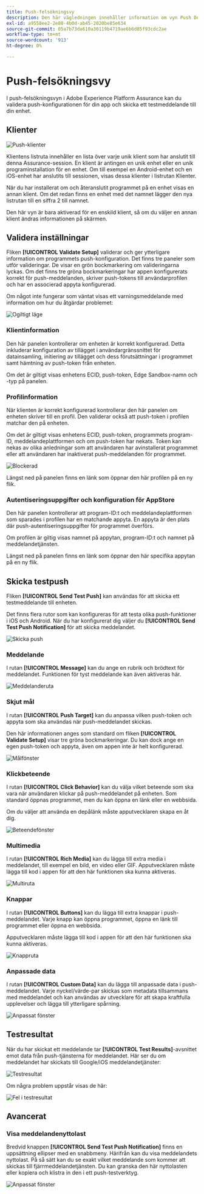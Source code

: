 ```yaml
---
title: Push-felsökningsvy
description: Den här vägledningen innehåller information om vyn Push Debug (Push Debug) i Adobe Experience Platform Assurance.
exl-id: a9558ee2-2e80-4b0d-ab45-2020be85e634
source-git-commit: 05a7b73da610a30119b4719ae6b6d85f93cdc2ae
workflow-type: tm+mt
source-wordcount: '913'
ht-degree: 0%

---
```


# Push-felsökningsvy

I push-felsökningsvyn i Adobe Experience Platform Assurance kan du validera push-konfigurationen för din app och skicka ett testmeddelande till din enhet.

## Klienter

![Push-klienter](./images/push-debug-view/clients.png)

Klientens listruta innehåller en lista över varje unik klient som har anslutit till denna Assurance-session. En klient är antingen en unik enhet eller en unik programinstallation för en enhet. Om till exempel en Android-enhet och en iOS-enhet har anslutits till sessionen, visas dessa klienter i listrutan Klienter.

När du har installerat om och återanslutit programmet på en enhet visas en annan klient. Om det redan finns en enhet med det namnet lägger den nya listrutan till en siffra 2 till namnet.

Den här vyn är bara aktiverad för en enskild klient, så om du väljer en annan klient ändras informationen på skärmen.

## Validera inställningar

Fliken **[!UICONTROL Validate Setup]** validerar och ger ytterligare information om programmets push-konfiguration. Det finns tre paneler som utför valideringar. De visar en grön bockmarkering om valideringarna lyckas. Om det finns tre gröna bockmarkeringar har appen konfigurerats korrekt för push-meddelanden, skriver push-tokens till användarprofilen och har en associerad appyta konfigurerad.

Om något inte fungerar som väntat visas ett varningsmeddelande med information om hur du åtgärdar problemet:

![Ogiltigt läge](./images/push-debug-view/invalid-state.png)

### Klientinformation

Den här panelen kontrollerar om enheten är korrekt konfigurerad. Detta inkluderar konfiguration av tillägget i användargränssnittet för datainsamling, initiering av tillägget och dess förutsättningar i programmet samt hämtning av push-token från enheten.

Om det är giltigt visas enhetens ECID, push-token, Edge Sandbox-namn och -typ på panelen.

### Profilinformation

När klienten är korrekt konfigurerad kontrollerar den här panelen om enheten skriver till en profil. Den validerar också att push-token i profilen matchar den på enheten.

Om det är giltigt visas enhetens ECID, push-token, programmets program-ID, meddelandeplattformen och om push-token har nekats. Token kan nekas av olika anledningar som att användaren har avinstallerat programmet eller att användaren har inaktiverat push-meddelanden för programmet.

![Blockerad](./images/push-debug-view/deny-list-blocked.png)

Längst ned på panelen finns en länk som öppnar den här profilen på en ny flik.

### Autentiseringsuppgifter och konfiguration för AppStore

Den här panelen kontrollerar att program-ID:t och meddelandeplattformen som sparades i profilen har en matchande appyta. En appyta är den plats där push-autentiseringsuppgifter för programmet överförs.

Om profilen är giltig visas namnet på appytan, program-ID:t och namnet på meddelandetjänsten.

Längst ned på panelen finns en länk som öppnar den här specifika appytan på en ny flik.

## Skicka testpush

Fliken **[!UICONTROL Send Test Push]** kan användas för att skicka ett testmeddelande till enheten.

Det finns flera rutor som kan konfigureras för att testa olika push-funktioner i iOS och Android. När du har konfigurerat dig väljer du **[!UICONTROL Send Test Push Notification]** för att skicka meddelandet.

![Skicka push](./images/push-debug-view/send.png)

### Meddelande

I rutan **[!UICONTROL Message]** kan du ange en rubrik och brödtext för meddelandet. Funktionen för tyst meddelande kan även aktiveras här.

![Meddelanderuta](./images/push-debug-view/message-pane.png)

### Skjut mål

I rutan **[!UICONTROL Push Target]** kan du anpassa vilken push-token och appyta som ska användas när push-meddelandet skickas.

Den här informationen anges som standard om fliken **[!UICONTROL Validate Setup]** visar tre gröna bockmarkeringar. Du kan dock ange en egen push-token och appyta, även om appen inte är helt konfigurerad.

![Målfönster](./images/push-debug-view/target-pane.png)

### Klickbeteende

I rutan **[!UICONTROL Click Behavior]** kan du välja vilket beteende som ska vara när användaren klickar på push-meddelandet på enheten. Som standard öppnas programmet, men du kan öppna en länk eller en webbsida.

Om du väljer att använda en depålänk måste apputvecklaren skapa en åt dig.

![Beteendefönster](./images/push-debug-view/click-behavior.png)

### Multimedia

I rutan **[!UICONTROL Rich Media]** kan du lägga till extra media i meddelandet, till exempel en bild, en video eller GIF. Apputvecklaren måste lägga till kod i appen för att den här funktionen ska kunna aktiveras.

![Multiruta](./images/push-debug-view/rich-pane.png)

### Knappar

I rutan **[!UICONTROL Buttons]** kan du lägga till extra knappar i push-meddelandet. Varje knapp kan öppna programmet, öppna en länk till programmet eller öppna en webbsida.

Apputvecklaren måste lägga till kod i appen för att den här funktionen ska kunna aktiveras.

![Knappruta](./images/push-debug-view/buttons-pane.png)

### Anpassade data

I rutan **[!UICONTROL Custom Data]** kan du lägga till anpassade data i push-meddelandet. Varje nyckel/värde-par skickas som metadata tillsammans med meddelandet och kan användas av utvecklare för att skapa kraftfulla upplevelser och lägga till ytterligare spårning.

![Anpassat fönster](./images/push-debug-view/custom-pane.png)

## Testresultat

När du har skickat ett meddelande tar **[!UICONTROL Test Results]**-avsnittet emot data från push-tjänsterna för meddelandet. Här ser du om meddelandet har skickats till Google/iOS meddelandetjänster:

![Testresultat](./images/push-debug-view/test-results.png)

Om några problem uppstår visas de här:

![Fel i testresultat](./images/push-debug-view/test-error.png)

## Avancerat

### Visa meddelandenyttolast

Bredvid knappen **[!UICONTROL Send Test Push Notification]** finns en uppsättning ellipser med en snabbmeny. Härifrån kan du visa meddelandets nyttolast. På så sätt kan du se exakt vilket meddelande som kommer att skickas till fjärrmeddelandetjänsten. Du kan granska den här nyttolasten eller kopiera och klistra in den i ett push-testverktyg.

![Anpassat fönster](./images/push-debug-view/message-payload.png)

